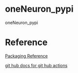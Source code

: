 # oneNeuron_pypi
oneNeuron_pypi

# Reference

[Packaging Reference](https://packaging.python.org/tutorials/packaging-projects/)

[git hub docs for git hub actions](https://docs.github.com/en/actions/automating-builds-and-tests/building-and-testing-python#publishing-to-package-registeries)
